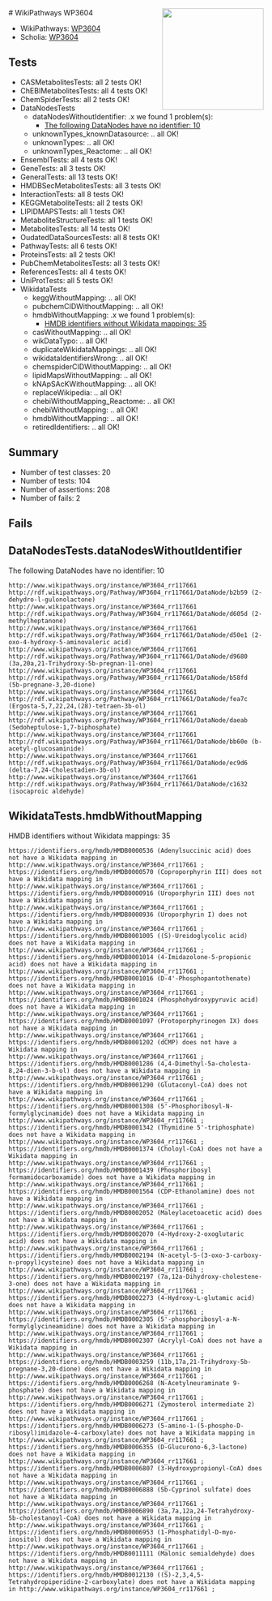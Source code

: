 <img style="float: right; width: 200px" src="https://upload.wikimedia.org/wikipedia/commons/thumb/8/83/Wplogo_with_text_500.png/640px-Wplogo_with_text_500.png" />
# WikiPathways WP3604

* WikiPathways: [WP3604](https://wikipathways.org/pathways/WP3604)
* Scholia: [WP3604](https://scholia.toolforge.org/wikipathways/WP3604)
## Tests
* CASMetabolitesTests: all 2 tests OK!
* ChEBIMetabolitesTests: all 4 tests OK!
* ChemSpiderTests: all 2 tests OK!
* DataNodesTests
    * dataNodesWithoutIdentifier: .x we found 1 problem(s):
        * [The following DataNodes have no identifier: 10](#8792c490)
    * unknownTypes_knownDatasource: .. all OK!
    * unknownTypes: .. all OK!
    * unknownTypes_Reactome: .. all OK!
* EnsemblTests: all 4 tests OK!
* GeneTests: all 3 tests OK!
* GeneralTests: all 13 tests OK!
* HMDBSecMetabolitesTests: all 3 tests OK!
* InteractionTests: all 8 tests OK!
* KEGGMetaboliteTests: all 2 tests OK!
* LIPIDMAPSTests: all 1 tests OK!
* MetaboliteStructureTests: all 1 tests OK!
* MetabolitesTests: all 14 tests OK!
* OudatedDataSourcesTests: all 8 tests OK!
* PathwayTests: all 6 tests OK!
* ProteinsTests: all 2 tests OK!
* PubChemMetabolitesTests: all 3 tests OK!
* ReferencesTests: all 4 tests OK!
* UniProtTests: all 5 tests OK!
* WikidataTests
    * keggWithoutMapping: .. all OK!
    * pubchemCIDWithoutMapping: .. all OK!
    * hmdbWithoutMapping: .x we found 1 problem(s):
        * [HMDB identifiers without Wikidata mappings: 35](#83bbed38)
    * casWithoutMapping: .. all OK!
    * wikDataTypo: .. all OK!
    * duplicateWikidataMappings: .. all OK!
    * wikidataIdentifiersWrong: .. all OK!
    * chemspiderCIDWithoutMapping: .. all OK!
    * lipidMapsWithoutMapping: .. all OK!
    * kNApSAcKWithoutMapping: .. all OK!
    * replaceWikipedia: .. all OK!
    * chebiWithoutMapping_Reactome: .. all OK!
    * chebiWithoutMapping: .. all OK!
    * hmdbWithoutMapping: .. all OK!
    * retiredIdentifiers: .. all OK!


## Summary

* Number of test classes: 20
* Number of tests: 104
* Number of assertions: 208
* Number of fails: 2

## Fails

<a name="8792c490" />

## DataNodesTests.dataNodesWithoutIdentifier

The following DataNodes have no identifier: 10
```
http://www.wikipathways.org/instance/WP3604_rr117661 http://rdf.wikipathways.org/Pathway/WP3604_rr117661/DataNode/b2b59 (2-dehydro-l-gulonolactone)
http://www.wikipathways.org/instance/WP3604_rr117661 http://rdf.wikipathways.org/Pathway/WP3604_rr117661/DataNode/d605d (2-methylheptanone)
http://www.wikipathways.org/instance/WP3604_rr117661 http://rdf.wikipathways.org/Pathway/WP3604_rr117661/DataNode/d50e1 (2-oxo-4-hydroxy-5-aminovaleric acid)
http://www.wikipathways.org/instance/WP3604_rr117661 http://rdf.wikipathways.org/Pathway/WP3604_rr117661/DataNode/d9680 (3a,20a,21-Trihydroxy-5b-pregnan-11-one)
http://www.wikipathways.org/instance/WP3604_rr117661 http://rdf.wikipathways.org/Pathway/WP3604_rr117661/DataNode/b58fd (5b-pregnane-3,20-dione)
http://www.wikipathways.org/instance/WP3604_rr117661 http://rdf.wikipathways.org/Pathway/WP3604_rr117661/DataNode/fea7c (Ergosta-5,7,22,24,(28)-tetraen-3b-ol)
http://www.wikipathways.org/instance/WP3604_rr117661 http://rdf.wikipathways.org/Pathway/WP3604_rr117661/DataNode/daeab (Sedoheptulose-1,7-biphosphate)
http://www.wikipathways.org/instance/WP3604_rr117661 http://rdf.wikipathways.org/Pathway/WP3604_rr117661/DataNode/bb60e (b-acetyl-glucosaminide)
http://www.wikipathways.org/instance/WP3604_rr117661 http://rdf.wikipathways.org/Pathway/WP3604_rr117661/DataNode/ec9d6 (delta-7,24-Cholestadien-3b-ol)
http://www.wikipathways.org/instance/WP3604_rr117661 http://rdf.wikipathways.org/Pathway/WP3604_rr117661/DataNode/c1632 (isocaproic aldehyde)
```

<a name="83bbed38" />

## WikidataTests.hmdbWithoutMapping

HMDB identifiers without Wikidata mappings: 35
```
https://identifiers.org/hmdb/HMDB0000536 (Adenylsuccinic acid) does not have a Wikidata mapping in http://www.wikipathways.org/instance/WP3604_rr117661 ; 
https://identifiers.org/hmdb/HMDB0000570 (Coproporphyrin III) does not have a Wikidata mapping in http://www.wikipathways.org/instance/WP3604_rr117661 ; 
https://identifiers.org/hmdb/HMDB0000916 (Uroporphyrin III) does not have a Wikidata mapping in http://www.wikipathways.org/instance/WP3604_rr117661 ; 
https://identifiers.org/hmdb/HMDB0000936 (Uroporphyrin I) does not have a Wikidata mapping in http://www.wikipathways.org/instance/WP3604_rr117661 ; 
https://identifiers.org/hmdb/HMDB0001005 ((S)-Ureidoglycolic acid) does not have a Wikidata mapping in http://www.wikipathways.org/instance/WP3604_rr117661 ; 
https://identifiers.org/hmdb/HMDB0001014 (4-Imidazolone-5-propionic acid) does not have a Wikidata mapping in http://www.wikipathways.org/instance/WP3604_rr117661 ; 
https://identifiers.org/hmdb/HMDB0001016 (D-4'-Phosphopantothenate) does not have a Wikidata mapping in http://www.wikipathways.org/instance/WP3604_rr117661 ; 
https://identifiers.org/hmdb/HMDB0001024 (Phosphohydroxypyruvic acid) does not have a Wikidata mapping in http://www.wikipathways.org/instance/WP3604_rr117661 ; 
https://identifiers.org/hmdb/HMDB0001097 (Protoporphyrinogen IX) does not have a Wikidata mapping in http://www.wikipathways.org/instance/WP3604_rr117661 ; 
https://identifiers.org/hmdb/HMDB0001202 (dCMP) does not have a Wikidata mapping in http://www.wikipathways.org/instance/WP3604_rr117661 ; 
https://identifiers.org/hmdb/HMDB0001286 (4,4-Dimethyl-5a-cholesta-8,24-dien-3-b-ol) does not have a Wikidata mapping in http://www.wikipathways.org/instance/WP3604_rr117661 ; 
https://identifiers.org/hmdb/HMDB0001290 (Glutaconyl-CoA) does not have a Wikidata mapping in http://www.wikipathways.org/instance/WP3604_rr117661 ; 
https://identifiers.org/hmdb/HMDB0001308 (5'-Phosphoribosyl-N-formylglycinamide) does not have a Wikidata mapping in http://www.wikipathways.org/instance/WP3604_rr117661 ; 
https://identifiers.org/hmdb/HMDB0001342 (Thymidine 5'-triphosphate) does not have a Wikidata mapping in http://www.wikipathways.org/instance/WP3604_rr117661 ; 
https://identifiers.org/hmdb/HMDB0001374 (Choloyl-CoA) does not have a Wikidata mapping in http://www.wikipathways.org/instance/WP3604_rr117661 ; 
https://identifiers.org/hmdb/HMDB0001439 (Phosphoribosyl formamidocarboxamide) does not have a Wikidata mapping in http://www.wikipathways.org/instance/WP3604_rr117661 ; 
https://identifiers.org/hmdb/HMDB0001564 (CDP-Ethanolamine) does not have a Wikidata mapping in http://www.wikipathways.org/instance/WP3604_rr117661 ; 
https://identifiers.org/hmdb/HMDB0002052 (Maleylacetoacetic acid) does not have a Wikidata mapping in http://www.wikipathways.org/instance/WP3604_rr117661 ; 
https://identifiers.org/hmdb/HMDB0002070 (4-Hydroxy-2-oxoglutaric acid) does not have a Wikidata mapping in http://www.wikipathways.org/instance/WP3604_rr117661 ; 
https://identifiers.org/hmdb/HMDB0002194 (N-acetyl-S-(3-oxo-3-carboxy-n-propyl)cysteine) does not have a Wikidata mapping in http://www.wikipathways.org/instance/WP3604_rr117661 ; 
https://identifiers.org/hmdb/HMDB0002197 (7a,12a-Dihydroxy-cholestene-3-one) does not have a Wikidata mapping in http://www.wikipathways.org/instance/WP3604_rr117661 ; 
https://identifiers.org/hmdb/HMDB0002273 (4-Hydroxy-L-glutamic acid) does not have a Wikidata mapping in http://www.wikipathways.org/instance/WP3604_rr117661 ; 
https://identifiers.org/hmdb/HMDB0002305 (5'-phosphoribosyl-a-N-formylglycineamidine) does not have a Wikidata mapping in http://www.wikipathways.org/instance/WP3604_rr117661 ; 
https://identifiers.org/hmdb/HMDB0002307 (Acrylyl-CoA) does not have a Wikidata mapping in http://www.wikipathways.org/instance/WP3604_rr117661 ; 
https://identifiers.org/hmdb/HMDB0003259 (11b,17a,21-Trihydroxy-5b-pregnane-3,20-dione) does not have a Wikidata mapping in http://www.wikipathways.org/instance/WP3604_rr117661 ; 
https://identifiers.org/hmdb/HMDB0006268 (N-Acetylneuraminate 9-phosphate) does not have a Wikidata mapping in http://www.wikipathways.org/instance/WP3604_rr117661 ; 
https://identifiers.org/hmdb/HMDB0006271 (Zymosterol intermediate 2) does not have a Wikidata mapping in http://www.wikipathways.org/instance/WP3604_rr117661 ; 
https://identifiers.org/hmdb/HMDB0006273 (5-amino-1-(5-phospho-D-ribosyl)imidazole-4-carboxylate) does not have a Wikidata mapping in http://www.wikipathways.org/instance/WP3604_rr117661 ; 
https://identifiers.org/hmdb/HMDB0006355 (D-Glucurono-6,3-lactone) does not have a Wikidata mapping in http://www.wikipathways.org/instance/WP3604_rr117661 ; 
https://identifiers.org/hmdb/HMDB0006807 (3-Hydroxypropionyl-CoA) does not have a Wikidata mapping in http://www.wikipathways.org/instance/WP3604_rr117661 ; 
https://identifiers.org/hmdb/HMDB0006888 (5b-Cyprinol sulfate) does not have a Wikidata mapping in http://www.wikipathways.org/instance/WP3604_rr117661 ; 
https://identifiers.org/hmdb/HMDB0006890 (3a,7a,12a,24-Tetrahydroxy-5b-cholestanoyl-CoA) does not have a Wikidata mapping in http://www.wikipathways.org/instance/WP3604_rr117661 ; 
https://identifiers.org/hmdb/HMDB0006953 (1-Phosphatidyl-D-myo-inositol) does not have a Wikidata mapping in http://www.wikipathways.org/instance/WP3604_rr117661 ; 
https://identifiers.org/hmdb/HMDB0011111 (Malonic semialdehyde) does not have a Wikidata mapping in http://www.wikipathways.org/instance/WP3604_rr117661 ; 
https://identifiers.org/hmdb/HMDB0012130 ((S)-2,3,4,5-Tetrahydropiperidine-2-carboxylate) does not have a Wikidata mapping in http://www.wikipathways.org/instance/WP3604_rr117661 ; 
```

